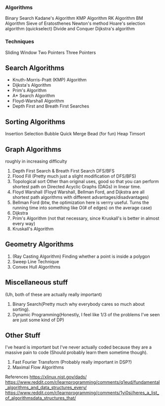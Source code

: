 
### Algorithms
Binary Search
Kadane's Algorithm
KMP Algorithm
RK Algorithm
BM Algorithm
Sieve of Eratosthenes
Newton's method
Hoare's selection algorithm (quickselect)
Divide and Conquer
Dijkstra's algorithm

### Techniques
Sliding Window
Two Pointers
Three Pointers


## Search Algorithms
- Knuth-Morris-Pratt (KMP) Algorithm
- Dijksta's Algorithm
- Prim's Algorithm
- A* Search Algorithm
- Floyd-Warshall Algorithm
- Depth First and Breath First Searches

## Sorting Algorithms
Insertion
Selection
Bubble
Quick
Merge
Bead (for fun)
Heap
Timsort

## Graph Algorithms
roughly in increasing difficulty

1. Depth First Search & Breath First Search DFS/BFS
2. Flood Fill (Pretty much just a slight modification of DFS/BFS)
3. Topological sort
	Other than original uses, good so that you can perform shortest path on Directed Acyclic Graphs (DAGs) in linear time.
4. Floyd Warshall
	(Floyd Warshall, Bellman Ford, and Dijkstra are all shortest path algorithms with different advantages/disadvantages)
5. Bellman Ford
	(btw, the optimization here is verrry useful. Turns the running time into something like O(# of edges) on the average case)
6. Dijkstra
7. Prim's Algorithm
	(not that necessary, since Kruskall's is better in almost every way)
8. Kruskall's Algorithm

## Geometry Algorithms

1. (Ray Casting Algorithm)
	Finding whether a point is inside a polygon
2. Sweep Line Technique
3. Convex Hull Algorithms

## Miscellaneous stuff
(Uh, both of these are actually really important)

1. Binary Search(Pretty much why everybody cares so much about sorting).
2. Dynamic Programming(Honestly, I feel like 1/3 of the problems I've seen are just some kind of DP)

## Other Stuff
I've heard is important but I've never actually coded because they are a massive pain to code (Should probably learn them sometime though).

1. Fast Fourier Transform (Probably really important in DSP?)
2. Maximal Flow Algorithms

References
https://xlinux.nist.gov/dads/
https://www.reddit.com/r/learnprogramming/comments/q1eud/fundamental_algorithms_and_data_structures_every/
https://www.reddit.com/r/learnprogramming/comments/1yi0sj/heres_a_list_of_algorithmsdata_structures_that/
